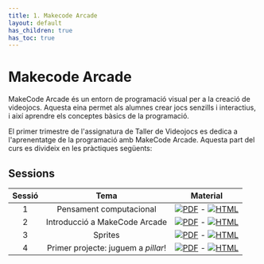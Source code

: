```yaml
---
title: 1. Makecode Arcade
layout: default
has_children: true
has_toc: true
---
```


# Makecode Arcade

MakeCode Arcade és un entorn de programació visual per a la creació de videojocs. Aquesta eina permet als alumnes crear jocs senzills i interactius, i així aprendre els conceptes bàsics de la programació.

El primer trimestre de l'assignatura de Taller de Videojocs es dedica a l'aprenentatge de la programació amb MakeCode Arcade. Aquesta part del curs es divideix en les pràctiques següents:

## Sessions

| Sessió| Tema | Material |
|:------:|:----:|:--------:|
| 1 | Pensament computacional | [![PDF](https://img.shields.io/badge/-PDF-red)](1.1.-pensament_computacional_1.pdf) - [![HTML](https://img.shields.io/badge/-HTML-blue)](1.1.-pensament_computacional_1.html) |
| 2 | Introducció a MakeCode Arcade | [![PDF](https://img.shields.io/badge/-PDF-red)](1.2.-introduccio_makecode_arcade.pdf) - [![HTML](https://img.shields.io/badge/-HTML-blue)](1.2.-introduccio_makecode_arcade.html) |
| 3 | Sprites | [![PDF](https://img.shields.io/badge/-PDF-red)](1.3.-sprites.pdf) - [![HTML](https://img.shields.io/badge/-HTML-blue)](1.3.-sprites.html) |
| 4 | Primer projecte: juguem a _pillar_! | [![PDF](https://img.shields.io/badge/-PDF-red)](1.4.-primer_project_pillar.pdf) - [![HTML](https://img.shields.io/badge/-HTML-blue)](1.4.-primer_project_pillar.html) |
